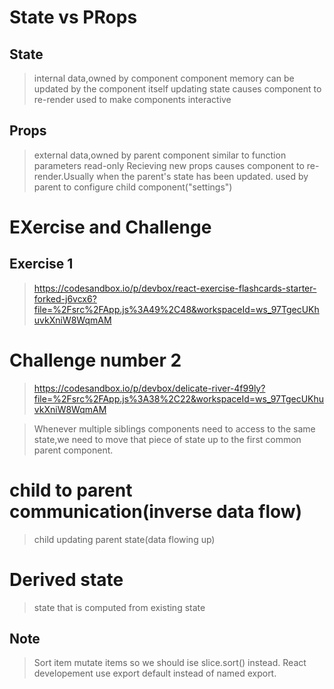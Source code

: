 # State vs PRops

## State

> internal data,owned by component
> component memory
> can be updated by the component itself
> updating state causes component to re-render
> used to make components interactive

## Props

> external data,owned by parent component
> similar to function parameters
> read-only
> Recieving new props causes component to re-render.Usually when the parent's state has been updated.
> used by parent to configure child component("settings")

# EXercise and Challenge

## Exercise 1

> https://codesandbox.io/p/devbox/react-exercise-flashcards-starter-forked-j6vcx6?file=%2Fsrc%2FApp.js%3A49%2C48&workspaceId=ws_97TgecUKhuvkXniW8WqmAM

# Challenge number 2

> https://codesandbox.io/p/devbox/delicate-river-4f99ly?file=%2Fsrc%2FApp.js%3A38%2C22&workspaceId=ws_97TgecUKhuvkXniW8WqmAM

> Whenever multiple siblings components need to access to the same state,we need to move that piece of state up to the first common parent component.

# child to parent communication(inverse data flow)

> child updating parent state(data flowing up)

# Derived state

> state that is computed from existing state

## Note

> Sort item mutate items so we should ise slice.sort() instead.
> React developement use export default instead of named export.
